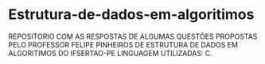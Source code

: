 # Estrutura-de-dados-em-algoritimos
REPOSITORIO COM AS RESPOSTAS DE ALGUMAS QUESTÕES PROPOSTAS PELO PROFESSOR FELIPE PINHEIROS DE ESTRUTURA DE DADOS EM ALGORITIMOS
DO IFSERTAO-PE
LINGUAGEM UTILIZADAS: C.
